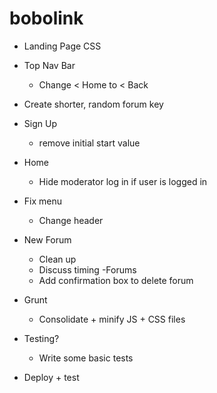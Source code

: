# bobolink

- Landing Page CSS

- Top Nav Bar
  - Change < Home to  < Back

- Create shorter, random forum key

- Sign Up
  - remove initial start value

- Home
  - Hide moderator log in if user is logged in
  
- Fix menu
  - Change header
- New Forum 
  - Clean up
  - Discuss timing
-Forums
  - Add confirmation box to delete forum
- Grunt
  - Consolidate + minify JS + CSS files
- Testing?
  - Write some basic tests
- Deploy + test